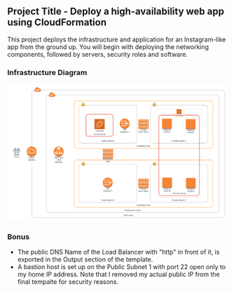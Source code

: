 ## Project Title - Deploy a high-availability web app using CloudFormation
This project deploys the infrastructure and application for an Instagram-like app from the ground up. You will begin with deploying the networking components, followed by servers, security roles and software.

### Infrastructure Diagram
![infra-diagram](infra-diagram.png)


### Bonus
- The public DNS Name of the Load Balancer with "http" in front of it, is exported in the Output section of the template.
- A bastion host is set up on the Public Subnet 1 with port 22 open only to my home IP address. Note that I removed my actual public IP from the final tempalte for security reasons.

